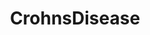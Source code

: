 ---
title: CrohnsDisease
crosslinks:
- Infographics
- ostomy
- motivation
- reddevils
- asmr
- AMAAggregator
- gameofthrones
- shittingadvice
- Charity
- Simulated
- AMA
- science
- funny
- C_S_T
- LateStageCapitalism
- pics
- AsianBeauty
- philadelphia
---